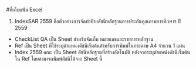 #ที่เก็บแฟ้ม Excel
1. IndexSAR 2559 คือตัวอย่างการจัดทำป้ายดัชนีหลักฐานการประกันคุณภาพการศึกษาฯ ปี 2559
  * CheckList QA เป็น Sheet สำหรับจัดเก็บ หมายเลขและรายการหลักฐาน
  * Ref เป็น Sheet ที่ใช้ระบุตำแหน่งดัชนีเริ่มต้นสำหรับการพิมพ์ในกระดาษ A4 จำนวน 1 แผ่น
  * Index 2559 คณะ เป็น Sheet ดัชนีหลักฐานที่สร้างอัตโนมัติ หลังจากระบุตำแหน่งดัชนีเริ่มต้นใน Ref โดยสามารถพิมพ์ดัชนีได้จาก Sheet นี้
